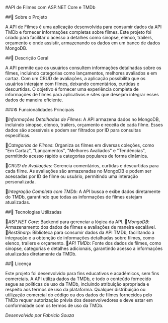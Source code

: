 #API de Filmes com ASP.NET Core e TMDb

##🎥 Sobre o Projeto

A API de Filmes é uma aplicação desenvolvida para consumir dados da API TMDb e fornecer informações completas sobre filmes. Este projeto foi criado para facilitar o acesso a detalhes como sinopse, elenco, trailers, orçamento e onde assistir, armazenando os dados em um banco de dados MongoDB.

##📝 Descrição Geral

A API permite que os usuários consultem informações detalhadas sobre os filmes, incluindo categorias como lançamentos, melhores avaliados e em cartaz. Com um CRUD de avaliações, a aplicação possibilita que os usuários interajam com filmes, deixando comentários, curtidas e descurtidas. O objetivo é fornecer uma experiência completa de informações de filmes para aplicativos e sites que desejam integrar esses dados de maneira eficiente.

###⚙️ Funcionalidades Principais

🔘*Informações Detalhadas de Filmes*: A API armazena dados no MongoDB, incluindo sinopse, elenco, trailers, orçamento e receita de cada filme. Esses dados são acessíveis e podem ser filtrados por ID para consultas específicas.

🔘*Categorias de Filmes*: Organiza os filmes em diversas coleções, como "Em Cartaz", "Lançamentos", "Melhores Avaliados" e "Tendências", permitindo acesso rápido a categorias populares de forma dinâmica.

🔘*CRUD de Avaliações:* Gerencia comentários, curtidas e descurtidas para cada filme. As avaliações são armazenadas no MongoDB e podem ser acessadas por ID de filme ou usuário, permitindo uma interação personalizada.

🔘*Integração Completa com TMDb*: A API busca e exibe dados diretamente do TMDb, garantindo que todas as informações de filmes estejam atualizadas.

##🚀 Tecnologias Utilizadas

🔘*ASP.NET Core*: Backend para gerenciar a lógica da API.
🔘*MongoDB*: Armazenamento dos dados de filmes e avaliações de maneira escalável.
🔘*RestSharp*: Biblioteca para consumir dados da API TMDb, facilitando a integração e a obtenção de informações detalhadas sobre filmes, como elenco, trailers e orçamento.
🔘*API TMDb*: Fonte dos dados de filmes, como sinopse, categorias e detalhes adicionais, garantindo acesso a informações atualizadas diretamente da TMDb.

##📝 Licença

Este projeto foi desenvolvido para fins educativos e acadêmicos, sem fins comerciais. A API utiliza dados da TMDb, e todo o conteúdo fornecido segue as políticas de uso da TMDb, incluindo atribuição apropriada e respeito aos termos de uso da plataforma. Qualquer distribuição ou utilização comercial do código ou dos dados de filmes fornecidos pelo TMDb requer autorização prévia dos desenvolvedores e deve estar em conformidade com os termos de uso da TMDb.


*Desenvolvido por Fabricio Souza*
